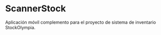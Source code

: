 # ScannerStock
Aplicación móvil complemento para el proyecto de sistema de inventario StockOlympia.
